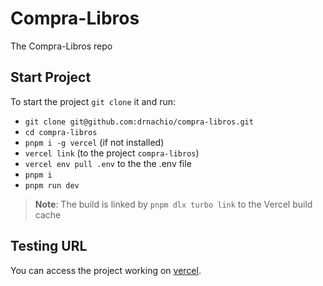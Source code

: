 # Compra-Libros

The Compra-Libros repo

## Start Project

To start the project `git clone` it and run:

- `git clone git@github.com:drnachio/compra-libros.git`
- `cd compra-libros`
- `pnpm i -g vercel` (if not installed)
- `vercel link` (to the project `compra-libros`)
- `vercel env pull .env` to the the .env file
- `pnpm i`
- `pnpm run dev`

> **Note**: The build is linked by `pnpm dlx turbo link` to the Vercel build cache

## Testing URL

You can access the project working on [vercel](https://www.compra-libros.com/).
